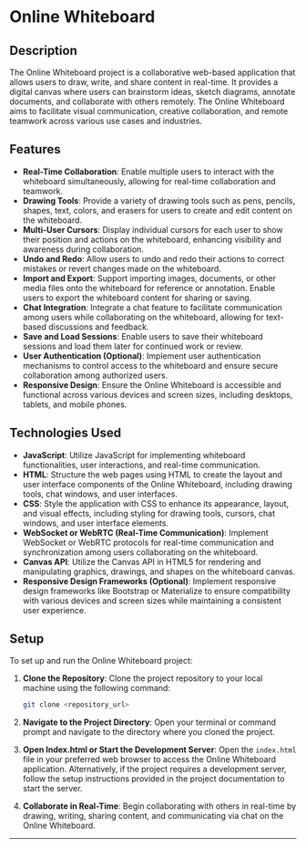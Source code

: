 

# Online Whiteboard

## Description

The Online Whiteboard project is a collaborative web-based application that allows users to draw, write, and share content in real-time. It provides a digital canvas where users can brainstorm ideas, sketch diagrams, annotate documents, and collaborate with others remotely. The Online Whiteboard aims to facilitate visual communication, creative collaboration, and remote teamwork across various use cases and industries.

## Features

- **Real-Time Collaboration**: Enable multiple users to interact with the whiteboard simultaneously, allowing for real-time collaboration and teamwork.
- **Drawing Tools**: Provide a variety of drawing tools such as pens, pencils, shapes, text, colors, and erasers for users to create and edit content on the whiteboard.
- **Multi-User Cursors**: Display individual cursors for each user to show their position and actions on the whiteboard, enhancing visibility and awareness during collaboration.
- **Undo and Redo**: Allow users to undo and redo their actions to correct mistakes or revert changes made on the whiteboard.
- **Import and Export**: Support importing images, documents, or other media files onto the whiteboard for reference or annotation. Enable users to export the whiteboard content for sharing or saving.
- **Chat Integration**: Integrate a chat feature to facilitate communication among users while collaborating on the whiteboard, allowing for text-based discussions and feedback.
- **Save and Load Sessions**: Enable users to save their whiteboard sessions and load them later for continued work or review.
- **User Authentication (Optional)**: Implement user authentication mechanisms to control access to the whiteboard and ensure secure collaboration among authorized users.
- **Responsive Design**: Ensure the Online Whiteboard is accessible and functional across various devices and screen sizes, including desktops, tablets, and mobile phones.

## Technologies Used

- **JavaScript**: Utilize JavaScript for implementing whiteboard functionalities, user interactions, and real-time communication.
- **HTML**: Structure the web pages using HTML to create the layout and user interface components of the Online Whiteboard, including drawing tools, chat windows, and user interfaces.
- **CSS**: Style the application with CSS to enhance its appearance, layout, and visual effects, including styling for drawing tools, cursors, chat windows, and user interface elements.
- **WebSocket or WebRTC (Real-Time Communication)**: Implement WebSocket or WebRTC protocols for real-time communication and synchronization among users collaborating on the whiteboard.
- **Canvas API**: Utilize the Canvas API in HTML5 for rendering and manipulating graphics, drawings, and shapes on the whiteboard canvas.
- **Responsive Design Frameworks (Optional)**: Implement responsive design frameworks like Bootstrap or Materialize to ensure compatibility with various devices and screen sizes while maintaining a consistent user experience.

## Setup

To set up and run the Online Whiteboard project:

1. **Clone the Repository**: Clone the project repository to your local machine using the following command:

   ```bash
   git clone <repository_url>
   ```

2. **Navigate to the Project Directory**: Open your terminal or command prompt and navigate to the directory where you cloned the project.

3. **Open Index.html or Start the Development Server**: Open the `index.html` file in your preferred web browser to access the Online Whiteboard application. Alternatively, if the project requires a development server, follow the setup instructions provided in the project documentation to start the server.

4. **Collaborate in Real-Time**: Begin collaborating with others in real-time by drawing, writing, sharing content, and communicating via chat on the Online Whiteboard.

---